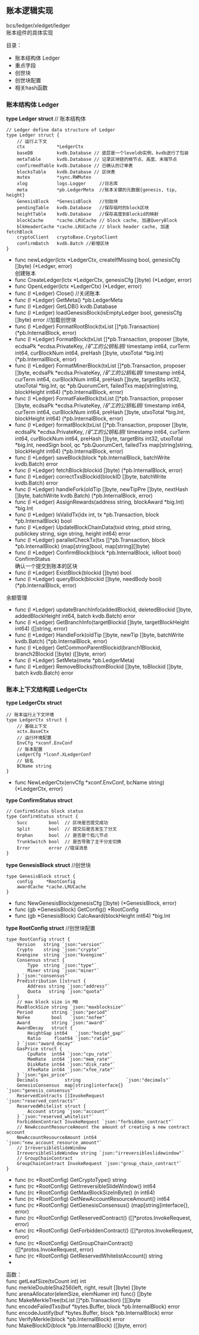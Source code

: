 ## 账本逻辑实现
bcs/ledger/xledget/ledger  
账本组件的具体实现  

目录：  
- 账本结构体 Ledger  
- 重点字段
- 创世块  
- 创世块配置  
- 相关hash函数  

### 账本结构体 Ledger
**type Ledger struct** // 账本结构体
```
// Ledger define data structure of Ledger
type Ledger struct {
	// 运行上下文
	ctx            *LedgerCtx
	baseDB         kvdb.Database // 底层是一个leveldb实例，kvdb进行了包装
	metaTable      kvdb.Database // 记录区块链的根节点、高度、末端节点
	confirmedTable kvdb.Database // 已确认的订单表
	blocksTable    kvdb.Database // 区块表
	mutex          *sync.RWMutex
	xlog           logs.Logger     //日志库
	meta           *pb.LedgerMeta  //账本关键的元数据{genesis, tip, height}
	GenesisBlock   *GenesisBlock   //创始块
	pendingTable   kvdb.Database   //保存临时的block区块
	heightTable    kvdb.Database   //保存高度到Blockid的映射
	blockCache     *cache.LRUCache // block cache, 加速QueryBlock
	blkHeaderCache *cache.LRUCache // block header cache, 加速fetchBlock
	cryptoClient   cryptoBase.CryptoClient
	confirmBatch   kvdb.Batch //新增区块
} 
```
- func newLedger(lctx *LedgerCtx, createIfMissing bool, genesisCfg []byte) (*Ledger, error)  
    创建账本
- func CreateLedger(lctx *LedgerCtx, genesisCfg []byte) (*Ledger, error) 
- func OpenLedger(lctx *LedgerCtx) (*Ledger, error)
- func (l *Ledger) Close()  //关闭账本  
- func (l *Ledger) GetMeta() *pb.LedgerMeta  
- func (l *Ledger) GetLDB() kvdb.Database  
- func (l *Ledger) loadGenesisBlock(isEmptyLedger bool, genesisCfg []byte) error //加载创世块    
- func (l *Ledger) FormatRootBlock(txList []*pb.Transaction) (*pb.InternalBlock, error)   
- func (l *Ledger) FormatBlock(txList []*pb.Transaction,
  	proposer []byte, ecdsaPk *ecdsa.PrivateKey, /*矿工的公钥私钥*/
  	timestamp int64, curTerm int64, curBlockNum int64,
  	preHash []byte, utxoTotal *big.Int) (*pb.InternalBlock, error)
- func (l *Ledger) FormatMinerBlock(txList []*pb.Transaction,
  	proposer []byte, ecdsaPk *ecdsa.PrivateKey, /*矿工的公钥私钥*/
  	timestamp int64, curTerm int64, curBlockNum int64,
  	preHash []byte, targetBits int32, utxoTotal *big.Int,
  	qc *pb.QuorumCert, failedTxs map[string]string, blockHeight int64) (*pb.InternalBlock, error)  
- func (l *Ledger) FormatFakeBlock(txList []*pb.Transaction,
  	proposer []byte, ecdsaPk *ecdsa.PrivateKey, /*矿工的公钥私钥*/
  	timestamp int64, curTerm int64, curBlockNum int64,
  	preHash []byte, utxoTotal *big.Int, blockHeight int64) (*pb.InternalBlock, error)
- func (l *Ledger) formatBlock(txList []*pb.Transaction,
  	proposer []byte, ecdsaPk *ecdsa.PrivateKey, /*矿工的公钥私钥*/
  	timestamp int64, curTerm int64, curBlockNum int64,
  	preHash []byte, targetBits int32, utxoTotal *big.Int, needSign bool,
  	qc *pb.QuorumCert, failedTxs map[string]string, blockHeight int64) (*pb.InternalBlock, error) 
- func (l *Ledger) saveBlock(block *pb.InternalBlock, batchWrite kvdb.Batch) error
- func (l *Ledger) fetchBlock(blockid []byte) (*pb.InternalBlock, error)  
- func (l *Ledger) correctTxsBlockid(blockID []byte, batchWrite kvdb.Batch) error   
- func (l *Ledger) handleFork(oldTip []byte, newTipPre []byte, nextHash []byte, batchWrite kvdb.Batch) (*pb.InternalBlock, error)  
- func (l *Ledger) AssignRewards(address string, blockAward *big.Int) *big.Int   
- func (l *Ledger) IsValidTx(idx int, tx *pb.Transaction, block *pb.InternalBlock) bool  
- func (l *Ledger) UpdateBlockChainData(txid string, ptxid string, publickey string, sign string, height int64) error  
- func (l *Ledger) parallelCheckTx(txs []*pb.Transaction, block *pb.InternalBlock) (map[string]bool, map[string][]byte)  
- func (l *Ledger) ConfirmBlock(block *pb.InternalBlock, isRoot bool) ConfirmStatus  
    确认一个提交到账本的区块
- func (l *Ledger) ExistBlock(blockid []byte) bool  
- func (l *Ledger) queryBlock(blockid []byte, needBody bool) (*pb.InternalBlock, error)   

余额管理    
- func (l *Ledger) updateBranchInfo(addedBlockid, deletedBlockid []byte, addedBlockHeight int64, batch kvdb.Batch) error
- func (l *Ledger) GetBranchInfo(targetBlockid []byte, targetBlockHeight int64) ([]string, error)
- func (l *Ledger) HandleFork(oldTip []byte, newTip []byte, batchWrite kvdb.Batch) (*pb.InternalBlock, error)
- func (l *Ledger) GetCommonParentBlockid(branch1Blockid, branch2Blockid []byte) ([]byte, error)  
- func (l *Ledger) SetMeta(meta *pb.LedgerMeta)  
- func (l *Ledger) RemoveBlocks(fromBlockid []byte, toBlockid []byte, batch kvdb.Batch) error  

### 账本上下文结构提 LedgerCtx     
**type LedgerCtx struct**
``` 
// 账本运行上下文环境
type LedgerCtx struct {
	// 基础上下文
	xctx.BaseCtx
	// 运行环境配置
	EnvCfg *xconf.EnvConf
	// 账本配置
	LedgerCfg *lconf.XLedgerConf
	// 链名
	BCName string
}
```
- func NewLedgerCtx(envCfg *xconf.EnvConf, bcName string) (*LedgerCtx, error)


**type ConfirmStatus struct**
``` 
// ConfirmStatus block status
type ConfirmStatus struct {
	Succ        bool  // 区块是否提交成功
	Split       bool  // 提交后是否发生了分叉
	Orphan      bool  // 是否是个孤儿节点
	TrunkSwitch bool  // 是否导致了主干分支切换
	Error       error //错误消息
}
```

**type GenesisBlock struct**  //创世块
``` 
type GenesisBlock struct {
  	config     *RootConfig
  	awardCache *cache.LRUCache
}
```
- func NewGenesisBlock(genesisCfg []byte) (*GenesisBlock, error)  
- func (gb *GenesisBlock) GetConfig() *RootConfig  
- func (gb *GenesisBlock) CalcAward(blockHeight int64) *big.Int  


**type RootConfig struct** //创世块配置
```
type RootConfig struct {
	Version   string `json:"version"`
	Crypto    string `json:"crypto"`
	Kvengine  string `json:"kvengine"`
	Consensus struct {
		Type  string `json:"type"`
		Miner string `json:"miner"`
	} `json:"consensus"`
	Predistribution []struct {
		Address string `json:"address"`
		Quota   string `json:"quota"`
	}
	// max block size in MB
	MaxBlockSize string `json:"maxblocksize"`
	Period       string `json:"period"`
	NoFee        bool   `json:"nofee"`
	Award        string `json:"award"`
	AwardDecay   struct {
		HeightGap int64   `json:"height_gap"`
		Ratio     float64 `json:"ratio"`
	} `json:"award_decay"`
	GasPrice struct {
		CpuRate  int64 `json:"cpu_rate"`
		MemRate  int64 `json:"mem_rate"`
		DiskRate int64 `json:"disk_rate"`
		XfeeRate int64 `json:"xfee_rate"`
	} `json:"gas_price"`
	Decimals          string                 `json:"decimals"`
	GenesisConsensus  map[string]interface{} `json:"genesis_consensus"`
	ReservedContracts []InvokeRequest        `json:"reserved_contracts"`
	ReservedWhitelist struct {
		Account string `json:"account"`
	} `json:"reserved_whitelist"`
	ForbiddenContract InvokeRequest `json:"forbidden_contract"`
	// NewAccountResourceAmount the amount of creating a new contract account
	NewAccountResourceAmount int64 `json:"new_account_resource_amount"`
	// IrreversibleSlideWindow
	IrreversibleSlideWindow string `json:"irreversibleslidewindow"`
	// GroupChainContract
	GroupChainContract InvokeRequest `json:"group_chain_contract"`
} 
```
- func (rc *RootConfig) GetCryptoType() string 
- func (rc *RootConfig) GetIrreversibleSlideWindow() int64
- func (rc *RootConfig) GetMaxBlockSizeInByte() (n int64)
- func (rc *RootConfig) GetNewAccountResourceAmount() int64   
- func (rc *RootConfig) GetGenesisConsensus() (map[string]interface{}, error)  
- func (rc *RootConfig) GetReservedContract() ([]*protos.InvokeRequest, error)   
- func (rc *RootConfig) GetForbiddenContract() ([]*protos.InvokeRequest, error)   
- func (rc *RootConfig) GetGroupChainContract() ([]*protos.InvokeRequest, error)   
- func (rc *RootConfig) GetReservedWhitelistAccount() string   
- 

函数：  
func getLeafSize(txCount int) int  
func merkleDoubleSha256(left, right, result []byte) []byte   
func arenaAllocator(elemSize, elemNumer int) func() []byte  
func MakeMerkleTree(txList []*pb.Transaction) [][]byte   
func encodeFailedTxs(buf *bytes.Buffer, block *pb.InternalBlock) error   
func encodeJustify(buf *bytes.Buffer, block *pb.InternalBlock) error  
func VerifyMerkle(block *pb.InternalBlock) error   
func MakeBlockID(block *pb.InternalBlock) ([]byte, error)  